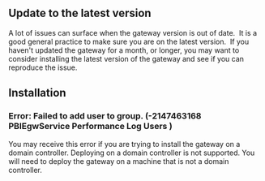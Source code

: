 ## Update to the latest version 
 
A lot of issues can surface when the gateway version is out of date.  It is a good general practice to make sure you are on the latest version.  If you haven't updated the gateway for a month, or longer, you may want to consider installing the latest version of the gateway and see if you can reproduce the issue.

## Installation

### Error: Failed to add user to group.  (-2147463168   PBIEgwService   Performance Log Users   )

You may receive this error if you are trying to install the gateway on a domain controller. Deploying on a domain controller is not supported. You will need to deploy the gateway on a machine that is not a domain controller.